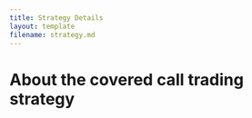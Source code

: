 ```yaml
---
title: Strategy Details
layout: template
filename: strategy.md
--- 
```


# About the covered call trading strategy
